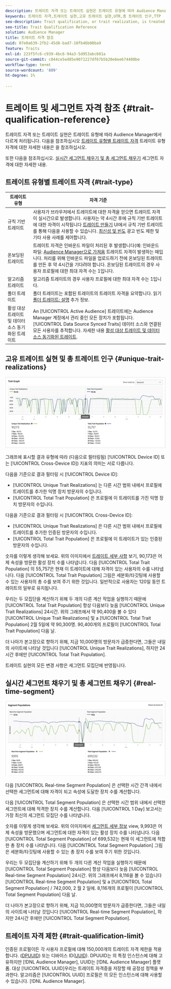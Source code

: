 ```yaml
---
description: 트레이트 자격 또는 트레이트 실현은 트레이트 유형에 따라 Audience Manager에서 다르게 처리됩니다. 트레이트 자격에 대한 자세한 내용은 아래 표를 참조하십시오.
keywords: 트레이트 자격,트레이트 실현,고유 트레이트 실현,UTR,총 트레이트 인구,TTP
seo-description: Trait qualification, or trait realization, is treated differently in Audience Manager, depending on trait type. See the table below for detailed information on trait qualification.
seo-title: Trait Qualification Reference
solution: Audience Manager
title: 트레이트 자격 참조
uuid: 07e0a639-2fb2-45d8-bad7-10fb46b08ba9
feature: Traits
exl-id: 223f5fc6-c939-4bc6-94a3-5d953abc601a
source-git-commit: c844ce5ed85e9071227df67b5b20e6ee674408be
workflow-type: tm+mt
source-wordcount: '809'
ht-degree: 1%

---
```


# 트레이트 및 세그먼트 자격 참조 {#trait-qualification-reference}

트레이트 자격 또는 트레이트 실현은 트레이트 유형에 따라 Audience Manager에서 다르게 처리됩니다. 다음을 참조하십시오 [트레이트 유형별 트레이트 자격](#trait-type) 트레이트 유형 자격에 대한 자세한 내용은 을 참조하십시오.

또한 다음을 참조하십시오. [실시간 세그먼트 채우기 및 총 세그먼트 채우기](#real-time-segment) 세그먼트 자격에 대한 자세한 내용.



## 트레이트 유형별 트레이트 자격 {#trait-type}

| 트레이트 유형 | 자격 기준 |
|---|---|
| 규칙 기반 트레이트 | 사용자가 브라우저에서 트레이트에 대한 자격을 얻으면 트레이트 자격이 실시간으로 발생합니다. 사용자는 약 4시간 후에 규칙 기반 트레이트에 대한 자격이 시작됩니다 [트레이트 만들기](create-onboarded-rule-based-traits.md#create-rules-based-or-onboarded-traits) UI에서 규칙 기반 트레이트를 통해 다음을 사용할 수 있습니다. [최신성 및 빈도](../segments/recency-and-frequency.md) 광고 빈도 제한 및 기타 사용 사례를 제어합니다. |
| 온보딩된 트레이트 | 트레이트 자격은 인바운드 파일이 처리된 후 발생합니다(예: 인바운드 파일: [Audience Manager으로 가져옴](../../faq/faq-inbound-data-ingestion.md) 트레이트 자격이 발생하는 때입니다. 처리를 위해 인바운드 파일을 업로드하기 전에 온보딩된 트레이트를 만든 후 약 4시간을 기다려야 합니다. 온보딩된 트레이트의 경우 사용자 프로필에 대한 최대 자격 수는 1입니다. |
| 알고리즘 트레이트 | 알고리즘 트레이트의 경우 사용자 프로필에 대한 최대 자격 수는 1입니다. |
| 폴더 트레이트 | 폴더 트레이트는 포함된 트레이트의 트레이트 자격을 요약합니다. 읽기 [폴더 트레이트: 설명](about-folder-traits.md) 추가 정보. |
| 활성 대상 트레이트 및 데이터 소스 동기화된 트레이트 | An [!UICONTROL Active Audience] 트레이트에는 Audience Manager 계정에서 관리 중인 모든 장치가 포함됩니다. [!UICONTROL Data Source Synced Traits] 데이터 소스와 연결된 모든 사용자를 추적합니다. 자세한 내용 [활성 대상 트레이트 및 데이터 소스 동기화된 트레이트](client-activity-synced-audience-traits.md). |

## 고유 트레이트 실현 및 총 트레이트 인구 {#unique-trait-realizations}

![고유 트레이트 실현](assets/trait-graph.png)

그래프에 표시할 결과 유형에 따라 (다음으로 필터링됨) [!UICONTROL Device ID] 또는 [!UICONTROL Cross-Device ID]) 지표의 의미는 서로 다릅니다.

다음을 기준으로 결과 필터링 시 [!UICONTROL Device ID]:

* [!UICONTROL Unique Trait Realizations] 는 다른 시간 범위 내에서 프로필에 트레이트를 추가한 익명 장치 방문자의 수입니다.
* [!UICONTROL Total Trait Population] 은 프로필에 이 트레이트를 가진 익명 장치 방문자의 수입니다.

다음을 기준으로 결과 필터링 시 [!UICONTROL Cross-Device ID]:

* [!UICONTROL Unique Trait Realizations] 은 다른 시간 범위 내에서 프로필에 트레이트를 추가한 인증된 방문자의 수입니다.
* [!UICONTROL Total Trait Population] 은 프로필에 이 트레이트가 있는 인증된 방문자의 수입니다.

숫자를 이렇게 생각해 보세요. 위의 이미지에서 [트레이트 세부 사항](../../features/traits/trait-details-page.md) 보기, 90,173은 어제 속성을 방문한 활성 장치 수를 나타냅니다. 다음 [!UICONTROL Total Trait Population] 의 55,757은 현재 이 트레이트에 대해 자격이 있는 사용자의 수를 나타냅니다. 다음 [!UICONTROL Total Trait Population] 그림은 세분화/타깃팅에 사용할 수 있는 사용자의 총 수를 보여 주기 위한 것입니다. 일반적으로 사용자는 120일 동안 트레이트의 일부로 유지됩니다.

우리는 두 모집단을 계산하기 위해 두 개의 다른 계산 작업을 실행하기 때문에 [!UICONTROL Total Trait Population] 항상 다음보다 늦음 [!UICONTROL Unique Trait Realizations] 24시간. 위의 그래프에서 약 90,400을 볼 수 있다 [!UICONTROL Unique Trait Realizations] 및 a [!UICONTROL Total Trait Population] 2월 5일에 약 90,300명. 90,400개의 프로필이 [!UICONTROL Total Trait Population] 다음 날.

더 나아가 본고장으로 향하기 위해, 지금 10,000명의 방문자가 급증한다면, 그들은 내일의 사이트에 나타날 것입니다 [!UICONTROL Unique Trait Realizations], 하지만 24시간 후에만 [!UICONTROL Total Trait Population].

트레이트 실현의 모든 변경 사항은 세그먼트 모집단에 반영됩니다.

## 실시간 세그먼트 채우기 및 총 세그먼트 채우기 {#real-time-segment}

![고유 트레이트 실현](assets/segment-graph.png)

다음 [!UICONTROL Real-time Segment Population] 은 선택한 시간 간격 내에서 선택한 세그먼트에 대해 자격이 되고 속성에 도달한 장치 수를 계산합니다.

다음 [!UICONTROL Total Segment Population] 은 선택한 시간 범위 내에서 선택한 세그먼트에 대해 적격한 장치 수를 계산합니다. 다음 [!UICONTROL 1 Day] 보고서는 가장 최신의 세그먼트 모집단 수를 나타냅니다.

숫자를 이렇게 생각해 보세요. 위의 이미지에서 [세그먼트 세부 정보](../../features/segments/segment-summary-view.md) view, 9,993은 어제 속성을 방문했으며 세그먼트에 대한 자격이 있는 활성 장치 수를 나타냅니다. 다음 [!UICONTROL Total Segment Population] of 699,532는 현재 이 세그먼트에 적합한 총 장치 수를 나타냅니다. 다음 [!UICONTROL Total Segment Population] 그림은 세분화/타깃팅에 사용할 수 있는 총 장치 수를 보여 주기 위한 것입니다.

우리는 두 모집단을 계산하기 위해 두 개의 다른 계산 작업을 실행하기 때문에 [!UICONTROL Total Segment Population] 항상 다음보다 늦음 [!UICONTROL Real-time Segment Population] 24시간. 위의 그래프에서 8,116을 볼 수 있습니다 [!UICONTROL Real-time Segment Population] 및 a [!UICONTROL Total Segment Population] / 742,000, 2 월 2 일에. 8,116개의 프로필이 [!UICONTROL Total Segment Population] 다음 날.

더 나아가 본고장으로 향하기 위해, 지금 10,000명의 방문자가 급증한다면, 그들은 내일의 사이트에 나타날 것입니다 [!UICONTROL Real-time Segment Population], 하지만 24시간 후에만 [!UICONTROL Total Segment Population].

## 트레이트 자격 제한 {#trait-qualification-limit}

인증된 프로필이든 각 사용자 프로필에 대해 150,000개의 트레이트 자격 제한을 적용합니다. ([DPUUID](../../reference/ids-in-aam.md)) 또는 디바이스 ID([UUID](../../reference/ids-in-aam.md)). DPUUID는 의 특정 인스턴스에 대해 고유하지만 [!DNL Audience Manager], UUID는 [!DNL Audience Manager] 플랫폼. 대상 [!UICONTROL UUID]우리는 트레이트 자격증을 저장할 때 공정성 정책을 부과한다. 알고리즘은 [!UICONTROL UUID] 프로필은 의 모든 인스턴스에 대해 사용할 수 있습니다. [!DNL Audience Manager].
